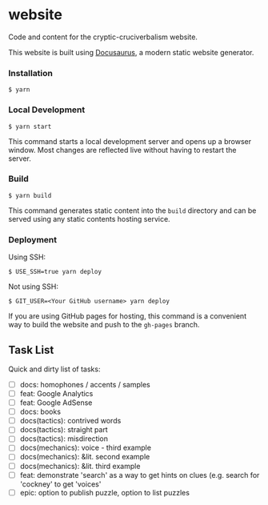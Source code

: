 # website

Code and content for the cryptic-cruciverbalism website.


This website is built using [Docusaurus](https://docusaurus.io/), a modern static website generator.

### Installation

```
$ yarn
```

### Local Development

```
$ yarn start
```

This command starts a local development server and opens up a browser window. Most changes are reflected live without having to restart the server.

### Build

```
$ yarn build
```

This command generates static content into the `build` directory and can be served using any static contents hosting service.

### Deployment

Using SSH:

```
$ USE_SSH=true yarn deploy
```

Not using SSH:

```
$ GIT_USER=<Your GitHub username> yarn deploy
```

If you are using GitHub pages for hosting, this command is a convenient way to build the website and push to the `gh-pages` branch.

## Task List

Quick and dirty list of tasks:

- [ ] docs: homophones / accents / samples
- [ ] feat: Google Analytics
- [ ] feat: Google AdSense
- [ ] docs: books
- [ ] docs(tactics): contrived words
- [ ] docs(tactics): straight part
- [ ] docs(tactics): misdirection
- [ ] docs(mechanics): voice - third example
- [ ] docs(mechanics): &lit. second example
- [ ] docs(mechanics): &lit. third example
- [ ] feat: demonstrate 'search' as a way to get hints on clues (e.g. search for 'cockney' to get 'voices'
- [ ] epic: option to publish puzzle, option to list puzzles
